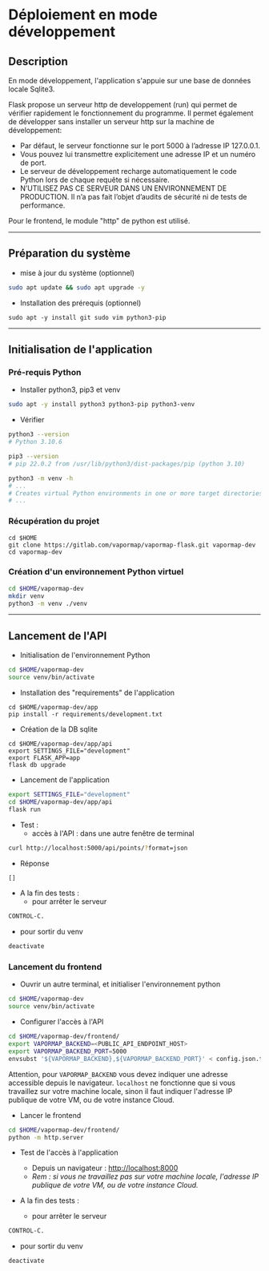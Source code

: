 # Déploiement en mode développement

## Description

En mode développement, l'application s'appuie sur une base de données locale Sqlite3.

Flask propose un serveur http de developpement (run) qui permet de vérifier rapidement le fonctionnement du programme. Il permet également de développer sans installer un serveur http sur la machine de développement: 

-  Par défaut, le serveur fonctionne sur le port 5000 à l’adresse IP 127.0.0.1.
-  Vous pouvez lui transmettre explicitement une adresse IP et un numéro de port.
-  Le serveur de développement recharge automatiquement le code Python lors de chaque requête si nécessaire. 
-  N’UTILISEZ PAS CE SERVEUR DANS UN ENVIRONNEMENT DE PRODUCTION. Il n’a pas fait l’objet d’audits de sécurité ni de tests de performance. 

Pour le frontend, le module "http" de python est utilisé.

----

## Préparation du système

* mise à jour du système (optionnel)
``` bash
sudo apt update && sudo apt upgrade -y
```

* Installation des prérequis (optionnel)
```
sudo apt -y install git sudo vim python3-pip
```
---

## Initialisation de l'application

### Pré-requis Python

* Installer python3, pip3 et venv

``` bash
sudo apt -y install python3 python3-pip python3-venv
```
* Vérifier
``` bash
python3 --version
# Python 3.10.6

pip3 --version
# pip 22.0.2 from /usr/lib/python3/dist-packages/pip (python 3.10)

python3 -m venv -h
# ...
# Creates virtual Python environments in one or more target directories.
# ...
```

### Récupération du projet
```
cd $HOME
git clone https://gitlab.com/vapormap/vapormap-flask.git vapormap-dev
cd vapormap-dev
```

###  Création d'un environnement Python virtuel
``` bash
cd $HOME/vapormap-dev
mkdir venv
python3 -m venv ./venv
```
---

## Lancement de l'API

* Initialisation de l'environnement Python
``` bash
cd $HOME/vapormap-dev
source venv/bin/activate
```

* Installation des "requirements" de l'application
```
cd $HOME/vapormap-dev/app
pip install -r requirements/development.txt
```

* Création de la DB sqlite
```
cd $HOME/vapormap-dev/app/api
export SETTINGS_FILE="development"
export FLASK_APP=app
flask db upgrade
```

* Lancement de l'application
``` bash
export SETTINGS_FILE="development"
cd $HOME/vapormap-dev/app/api
flask run
```

* Test : 
  * accès à l'API : dans une autre fenêtre de terminal
``` bash
curl http://localhost:5000/api/points/?format=json
```
   * Réponse
``` bash
[]
```

* A la fin des tests : 
  * pour arrêter le serveur 
``` bash
CONTROL-C.
```
  * pour sortir du venv
``` bash
deactivate
```

### Lancement du frontend 

* Ouvrir un autre terminal, et initialiser l'environnement python
``` bash
cd $HOME/vapormap-dev
source venv/bin/activate
```

* Configurer l'accès à l'API
``` bash
cd $HOME/vapormap-dev/frontend/
export VAPORMAP_BACKEND=<PUBLIC_API_ENDPOINT_HOST>
export VAPORMAP_BACKEND_PORT=5000
envsubst '${VAPORMAP_BACKEND},${VAPORMAP_BACKEND_PORT}' < config.json.template > config.json
```
Attention, pour `VAPORMAP_BACKEND` vous devez indiquer une adresse accessible depuis le navigateur. `localhost` ne fonctionne que si vous travaillez sur votre machine locale, sinon il faut indiquer l'adresse IP publique de votre VM, ou de votre instance Cloud.


* Lancer le frontend
``` bash
cd $HOME/vapormap-dev/frontend/
python -m http.server
```

* Test de l'accès à l'application
  * Depuis un navigateur : [http://localhost:8000](http://localhost:8000)
  * _Rem : si vous ne travaillez pas sur votre machine locale, l'adresse IP publique de votre VM, ou de votre instance Cloud._

* A la fin des tests : 
  * pour arrêter le serveur 
``` bash
CONTROL-C.
```
  * pour sortir du venv
``` bash
deactivate
```

